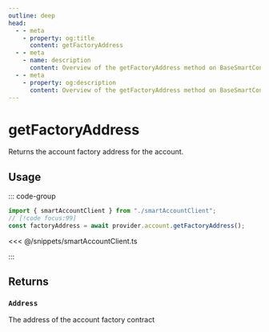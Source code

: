 ```yaml
---
outline: deep
head:
  - - meta
    - property: og:title
      content: getFactoryAddress
  - - meta
    - name: description
      content: Overview of the getFactoryAddress method on BaseSmartContractAccount
  - - meta
    - property: og:description
      content: Overview of the getFactoryAddress method on BaseSmartContractAccount
---
```


# getFactoryAddress

Returns the account factory address for the account.

## Usage

::: code-group

```ts [example.ts]
import { smartAccountClient } from "./smartAccountClient";
// [!code focus:99]
const factoryAddress = await provider.account.getFactoryAddress();
```

<<< @/snippets/smartAccountClient.ts

:::

## Returns

### `Address`

The address of the account factory contract
